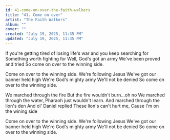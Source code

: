 ```yaml
---
id: 41-come-on-over-the-faith-walkers
title: "41. Come on over"
artist: "The Faith Walkers"
album: ""
cover: ""
created: "July 19, 2025, 11:35 PM"
updated: "July 19, 2025, 11:35 PM"
---
```


If you're getting tired of losing life's war and you keep searching for Something worth fighting for Well, God's got an army We've been proved and tried So come on over to the winning side.

Come on over to the winning side.
We're following Jesus We've got our banner held high We're God's mighty army We'll not be denied So come on over to the winning side.

We marched through the fire But the fire wouldn't burn...oh no We marched through the water, Pharaoh just  wouldn't learn. And marched through the lion's den And ol' Daniel replied
These lion's can't hurt me, Cause I'm on the wining side

Come on over to the winning side.
We're following Jesus We've got our banner held high We're God's mighty army We'll not be denied So come on over to the winning side.